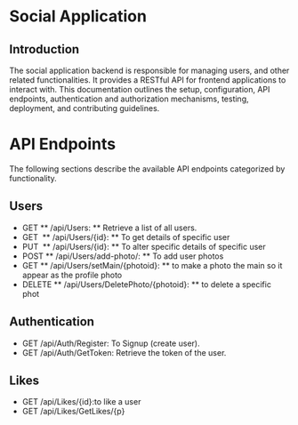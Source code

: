 # Social Application

## Introduction
The social application backend is responsible for managing users, and other related functionalities. It provides a RESTful API for frontend applications to interact with.
This documentation outlines the setup, configuration, API endpoints, authentication and authorization mechanisms, testing, deployment, and contributing guidelines.


# API Endpoints
The following sections describe the available API endpoints categorized by functionality.

## Users
- ​GET      ** /api​/Users: ** Retrieve a list of all users.
- GET  ​    ** /api​/Users​/{id}: ** To get details of specific user
- PUT ​     ** /api​/Users​/{id}: ** To alter specific details of specific user
- POST     ** /api/Users/add-photo/: **  To add user photos
- GET      ** /api/Users/setMain/{photoid}: ** to make a photo the main so it appear as the profile photo
- DELETE   ** /api/Users/DeletePhoto/{photoid}: ** to delete a specific phot 
  
## Authentication
- GET /api/Auth/Register: To Signup (create user).
- GET /api/Auth/GetToken: Retrieve the token of the user.

## Likes
- GET /api/Likes/{id}:to like a user
- GET /api/Likes/GetLikes/{p}

